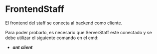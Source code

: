 # FrontendStaff
El frontend del staff se conecta al backend como cliente.

Para poder probarlo, es necesario que ServerStaff este conectado y se debe utilizar el siguiente comando en el cmd:
* _**ant client**_
